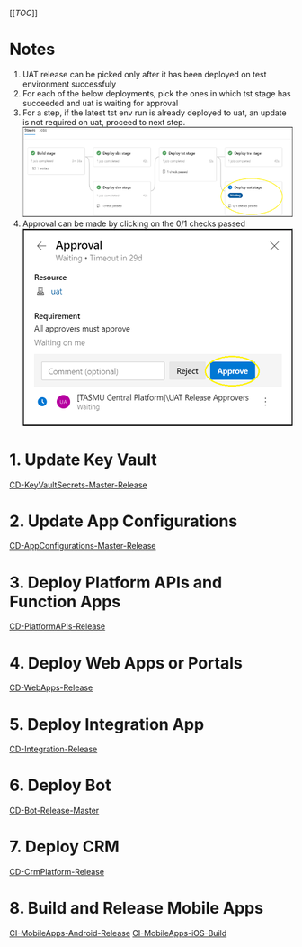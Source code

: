 [[_TOC_]]
# Notes
1. UAT release can be picked only after it has been deployed on test environment successfuly
1. For each of the below deployments, pick the ones in which tst stage has succeeded and uat is waiting for approval
1. For a step, if the latest tst env run is already deployed to uat, an update is not required on uat, proceed to next step.
![image.png](/.attachments/image-7770911c-bb27-472a-ab75-ca1ebe423177.png)
1. Approval can be made by clicking on the 0/1 checks passed
![image.png](/.attachments/image-9e510c68-d835-402e-ade2-4ae6be0b2806.png)

# 1. Update Key Vault
[CD-KeyVaultSecrets-Master-Release](https://dev.azure.com/TASMUCP/TASMU%20Central%20Platform/_build?definitionId=337)
# 2. Update App Configurations
[CD-AppConfigurations-Master-Release](https://dev.azure.com/TASMUCP/TASMU%20Central%20Platform/_build?definitionId=406)
# 3. Deploy Platform APIs and Function Apps
[CD-PlatformAPIs-Release](https://dev.azure.com/TASMUCP/TASMU%20Central%20Platform/_build?definitionId=141)
# 4. Deploy Web Apps or Portals
[CD-WebApps-Release](https://dev.azure.com/TASMUCP/TASMU%20Central%20Platform/_build?definitionId=130)
# 5. Deploy Integration App
[CD-Integration-Release](https://dev.azure.com/TASMUCP/TASMU%20Central%20Platform/_build?definitionId=301)
# 6. Deploy Bot 
[CD-Bot-Release-Master](https://dev.azure.com/TASMUCP/TASMU%20Central%20Platform/_build?definitionId=293)
# 7. Deploy CRM
[CD-CrmPlatform-Release](https://dev.azure.com/TASMUCP/TASMU%20Central%20Platform/_build?definitionId=111)
# 8. Build and Release Mobile Apps
[CI-MobileApps-Android-Release](https://dev.azure.com/TASMUCP/TASMU%20Central%20Platform/_build?definitionId=36)
[CI-MobileApps-iOS-Build](https://dev.azure.com/TASMUCP/TASMU%20Central%20Platform/_build?definitionId=108)
